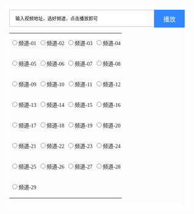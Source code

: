 
<script type="text/javascript">function jspoosearch()
{
if(jspoo.url01.checked)
window.open("https://api.sigujx.com/?url="+jspoo.key.value,"");
if(jspoo.url02.checked)
window.open("http://jx.598110.com/?url="+jspoo.key.value,"");
if(jspoo.url03.checked)
window.open("https://www.administratorw.com/video.php?url="+jspoo.key.value,"");
if(jspoo.url04.checked)
window.open("http://okjx.cc/?url="+jspoo.key.value,"");
if(jspoo.url05.checked)
window.open("http://jqaaa.com/jx.php?url="+jspoo.key.value,"");
if(jspoo.url06.checked)
window.open("https://vip.mpos.ren/v/?url="+jspoo.key.value,"");
if(jspoo.url07.checked)
window.open("http://jiexi.071811.cc/jx.php?url="+jspoo.key.value,"");
if(jspoo.url08.checked)
window.open("http://17kyun.com/api.php?url="+jspoo.key.value,"");
if(jspoo.url09.checked)
window.open("https://jx.618g.com/?url="+jspoo.key.value,"");
if(jspoo.url10.checked)
window.open("http://jx.598110.com/index.php?url="+jspoo.key.value,"");
if(jspoo.url11.checked)
window.open("https://17kyun.com/jx.php?url="+jspoo.key.value,"");
if(jspoo.url12.checked)
window.open("https://www.8090g.cn/jiexi/?url="+jspoo.key.value,"");
if(jspoo.url13.checked)
window.open("https://www.administratorw.com/admin.php?url="+jspoo.key.value,"");
if(jspoo.url14.checked)
window.open("https://z1.m1907.cn/?a=1&jx="+jspoo.key.value,"");
if(jspoo.url15.checked)
window.open("http://jiexi.071811.cc/jx2.php?url="+jspoo.key.value,"");
if(jspoo.url16.checked)
window.open("http://vip.jlsprh.com/?url="+jspoo.key.value,"");
if(jspoo.url17.checked)
window.open("http://jx.618ge.com/?url="+jspoo.key.value,"");
if(jspoo.url18.checked)
window.open("http://jx.drgxj.com/?url="+jspoo.key.value,"");
if(jspoo.url19.checked)
window.open("http://jx.du2.cc/?url="+jspoo.key.value,"");
if(jspoo.url20.checked)
window.open("http://api.bbbbbb.me/vip/?url="+jspoo.key.value,"");
if(jspoo.url21.checked)
window.open("http://vip.jlsprh.com/index.php?url="+jspoo.key.value,"");
if(jspoo.url22.checked)
window.open("http://www.wmxz.wang/video.php?url="+jspoo.key.value,"");
if(jspoo.url23.checked)
window.open("https://cdn.yangju.vip/k/?url="+jspoo.key.value,"");
if(jspoo.url24.checked)
window.open("https://api.653520.top/vip/?url="+jspoo.key.value,"");
if(jspoo.url25.checked)
window.open("https://jx.ab33.top/vip/?url="+jspoo.key.value,"");
if(jspoo.url26.checked)
window.open("https://jx.000180.top/jx/?url="+jspoo.key.value,"");
if(jspoo.url27.checked)
window.open("https://jx.km58.top/jx/?url="+jspoo.key.value,"");
if(jspoo.url28.checked)
window.open("http://api.baiyug.vip/index.php?url="+jspoo.key.value,"");
if(jspoo.url29.checked)
window.open("http://www.sfsft.com/admin.php?url="+jspoo.key.value,"");
return false;
}</script>

<div style="border:12px solid #fff;margin:5px 10px;border-radius:2px;">
    <form method="post" name="jspoo" id="jspoo" style="margin:0px;padding:0px" onsubmit="return(jspoosearch())">
     <input type="submit" value=" 播放 " style="height:47px; width:80px;font-size:16px;color:#fff;background-color: #3388ff;border-style: solid;border:0;outline:none;border-color: #dddddd;padding:0px;float:right;">
       <div style="overflow:hidden;">
     <input type="text" name="key" style="width:100%;font-size:12px;height:45px;padding:0 0px 0 15px;background-color: #fff;border-style: solid;outline:none;border-color: #d2d2d2 display:inline-block;*display:inline;border:1px solid #c1c0c0;" value="输入视频地址，选好频道，点击播放即可" id="myinput">
        </div>  
          <script language="JavaScript" type="text/javascript">var s=document.getElementById("myinput");s.onfocus=function(){if(this.value==this.defaultValue)this.value=''};
 s.onblur=function (){if(/^\s*$/.test(this.value)){this.value=this.defaultValue;this.style.color='#777'}}
 s.onkeydown=function(){this.style.color='#000'}</script>
<p style="line-height:1.5em;clear:both;">
    
</p>
      
        
<table units="hasPercent" class="noBorderTable hhhh" _innercreatetable="true" style="border-collapse:collapse;border:SOLID 0px ;background-color:;" defaultwidth="true" width="50%" align="CENTER" border="0" bordercolor="#000000">
    <tbody>
        <tr>
            <td width="25%" bordercolor="rgb(0, 0, 0)" valign="middle" style="padding:0px 3px;font-size:12px;border-top:0px solid #000000;border-right:none;border-bottom:none;border-left:0px solid #000000;word-break:normal;background-color:transparent;text-align:center;" bgcolor="transparent" bselect="top,right,bottom,left" align="center">
                <p style="line-height:2.5em;">
                    <input type="radio" name="ss" id="url01"><span style="font-family:微软雅黑;font-size:14px;color:#1D1E20;">频道-01</span>
                </p>
            </td>
            <td width="25%" bordercolor="rgb(0, 0, 0)" valign="middle" style="padding:0px 3px;font-size:12px;border-top:0px solid #000000;border-right:none;border-bottom:none;border-left:0px solid #000000;word-break:normal;background-color:transparent;text-align:center;" bgcolor="transparent" bselect="top,right,bottom,left" align="center">
                <p style="line-height:2.5em;">
                    <input type="radio" name="ss" id="url02"><span style="font-family:微软雅黑;font-size:14px;color:#1D1E20;">频道-02</span>
                </p>
            </td>
            <td width="25%" bordercolor="rgb(0, 0, 0)" valign="middle" style="padding:0px 3px;font-size:12px;border-top:0px solid #000000;border-right:none;border-bottom:none;border-left:0px solid #000000;word-break:normal;background-color:transparent;text-align:center;" bgcolor="transparent" bselect="top,right,bottom,left" align="center">
                <p style="line-height:2.5em;">
                    <input type="radio" name="ss" id="url03"><span style="font-family:微软雅黑;font-size:14px;color:#1D1E20;">频道-03</span>
                </p>
            </td>
            <td width="25%" bordercolor="rgb(0, 0, 0)" valign="middle" style="padding:0px 3px;font-size:12px;border-top:0px solid #000000;border-right:none;border-bottom:none;border-left:0px solid #000000;word-break:normal;background-color:transparent;text-align:center;" bgcolor="transparent" bselect="top,right,bottom,left" align="center">
                <p style="line-height:2.5em;">
                    <input type="radio" name="ss" id="url04"><span style="font-family:微软雅黑;font-size:14px;color:#1D1E20;">频道-04</span>
                </p>
            </td>
        </tr>
        <tr>
            <td width="25%" bordercolor="rgb(0, 0, 0)" valign="middle" style="padding:0px 3px;font-size:12px;border-top:0px solid #000000;border-right:none;border-bottom:none;border-left:0px solid #000000;word-break:normal;background-color:transparent;text-align:center;" bgcolor="transparent" bselect="top,right,bottom,left" align="center">
                <p style="line-height:2.5em;">
                    <input type="radio" name="ss" id="url05"><span style="font-family:微软雅黑;font-size:14px;color:#1D1E20;">频道-05</span>
                </p>
            </td>
            <td width="25%" bordercolor="rgb(0, 0, 0)" valign="middle" style="padding:0px 3px;font-size:12px;border-top:0px solid #000000;border-right:none;border-bottom:none;border-left:0px solid #000000;word-break:normal;background-color:transparent;text-align:center;" bgcolor="transparent" bselect="top,right,bottom,left" align="center">
                <p style="line-height:2.5em;">
                    <input type="radio" name="ss" id="url06"><span style="font-family:微软雅黑;font-size:14px;color:#1D1E20;">频道-06</span>
                </p>
            </td>
            <td width="25%" bordercolor="rgb(0, 0, 0)" valign="middle" style="padding:0px 3px;font-size:12px;border-top:0px solid #000000;border-right:none;border-bottom:none;border-left:0px solid #000000;word-break:normal;background-color:transparent;text-align:center;" bgcolor="transparent" bselect="top,right,bottom,left" align="center">
                <p style="line-height:2.5em;">
                    <input type="radio" name="ss" id="url07"><span style="font-family:微软雅黑;font-size:14px;color:#1D1E20;">频道-07</span>
                </p>
            </td>
            <td width="25%" bordercolor="rgb(0, 0, 0)" valign="middle" style="padding:0px 3px;font-size:12px;border-top:0px solid #000000;border-right:none;border-bottom:none;border-left:0px solid #000000;word-break:normal;background-color:transparent;text-align:center;" bgcolor="transparent" bselect="top,right,bottom,left" align="center">
                <p style="line-height:2.5em;">
                    <input type="radio" name="ss" id="url08"><span style="font-family:微软雅黑;font-size:14px;color:#1D1E20;">频道-08</span>
                </p>
            </td>
        </tr>
        <tr>
            <td width="25%" bordercolor="rgb(0, 0, 0)" valign="middle" style="padding:0px 3px;font-size:12px;border-top:0px solid #000000;border-right:none;border-bottom:none;border-left:0px solid #000000;word-break:normal;background-color:transparent;text-align:center;" bgcolor="transparent" bselect="top,right,bottom,left" align="center">
                <p style="line-height:2.5em;">
                    <input type="radio" name="ss" id="url09"><span style="font-family:微软雅黑;font-size:14px;color:#1D1E20;">频道-09</span>
                </p>
            </td>
            <td width="25%" bordercolor="rgb(0, 0, 0)" valign="middle" style="padding:0px 3px;font-size:12px;border-top:0px solid #000000;border-right:none;border-bottom:none;border-left:0px solid #000000;word-break:normal;background-color:transparent;text-align:center;" bgcolor="transparent" bselect="top,right,bottom,left" align="center">
                <p style="line-height:2.5em;">
                    <input type="radio" name="ss" id="url10"><span style="font-family:微软雅黑;font-size:14px;color:#1D1E20;">频道-10</span>
                </p>
            </td>
            <td width="25%" bordercolor="rgb(0, 0, 0)" valign="middle" style="padding:0px 3px;font-size:12px;border-top:0px solid #000000;border-right:none;border-bottom:none;border-left:0px solid #000000;word-break:normal;background-color:transparent;text-align:center;" bgcolor="transparent" bselect="top,right,bottom,left" align="center">
                <p style="line-height:2.5em;">
                    <input type="radio" name="ss" id="url11"><span style="font-family:微软雅黑;font-size:14px;color:#1D1E20;">频道-11</span>
                </p>
            </td>
            <td width="25%" bordercolor="rgb(0, 0, 0)" valign="middle" style="padding:0px 3px;font-size:12px;border-top:0px solid #000000;border-right:none;border-bottom:none;border-left:0px solid #000000;word-break:normal;background-color:transparent;text-align:center;" bgcolor="transparent" bselect="top,right,bottom,left" align="center">
                <p style="line-height:2.5em;">
                    <input type="radio" name="ss" id="url12"><span style="font-family:微软雅黑;font-size:14px;color:#1D1E20;">频道-12</span>
                </p>
            </td>
        </tr>
        <tr>
            <td width="25%" bordercolor="rgb(0, 0, 0)" valign="middle" style="padding:0px 3px;font-size:12px;border-top:0px solid #000000;border-right:none;border-bottom:none;border-left:0px solid #000000;word-break:normal;background-color:transparent;text-align:center;" bgcolor="transparent" bselect="top,right,bottom,left" align="center">
                <p style="line-height:2.5em;">
                    <input type="radio" name="ss" id="url13"><span style="font-family:微软雅黑;font-size:14px;color:#1D1E20;">频道-13</span>
                </p>
            </td>
            <td width="25%" bordercolor="rgb(0, 0, 0)" valign="middle" style="padding:0px 3px;font-size:12px;border-top:0px solid #000000;border-right:none;border-bottom:none;border-left:0px solid #000000;word-break:normal;background-color:transparent;text-align:center;" bgcolor="transparent" bselect="top,right,bottom,left" align="center">
                <p style="line-height:2.5em;">
                    <input type="radio" name="ss" id="url14"><span style="font-family:微软雅黑;font-size:14px;color:#1D1E20;">频道-14</span>
                </p>
            </td>
            <td width="25%" bordercolor="rgb(0, 0, 0)" valign="middle" style="padding:0px 3px;font-size:12px;border-top:0px solid #000000;border-right:none;border-bottom:none;border-left:0px solid #000000;word-break:normal;background-color:transparent;text-align:center;" bgcolor="transparent" bselect="top,right,bottom,left" align="center">
                <p style="line-height:2.5em;">
                    <input type="radio" name="ss" id="url15"><span style="font-family:微软雅黑;font-size:14px;color:#1D1E20;">频道-15</span>
                </p>
            </td>
            <td width="25%" bordercolor="rgb(0, 0, 0)" valign="middle" style="padding:0px 3px;font-size:12px;border-top:0px solid #000000;border-right:none;border-bottom:none;border-left:0px solid #000000;word-break:normal;background-color:transparent;text-align:center;" bgcolor="transparent" bselect="top,right,bottom,left" align="center">
                <p style="line-height:2.5em;">
                    <input type="radio" name="ss" id="url16"><span style="font-family:微软雅黑;font-size:14px;color:#1D1E20;">频道-16</span>
                </p>
            </td>
        </tr>
        <tr>
            <td width="25%" bordercolor="rgb(0, 0, 0)" valign="middle" style="padding:0px 3px;font-size:12px;border-top:0px solid #000000;border-right:none;border-bottom:none;border-left:0px solid #000000;word-break:normal;background-color:transparent;text-align:center;" bgcolor="transparent" bselect="top,right,bottom,left" align="center">
                <p style="line-height:2.5em;">
                    <input type="radio" name="ss" id="url17"><span style="font-family:微软雅黑;font-size:14px;color:#1D1E20;">频道-17</span>
                </p>
            </td>
            <td width="25%" bordercolor="rgb(0, 0, 0)" valign="middle" style="padding:0px 3px;font-size:12px;border-top:0px solid #000000;border-right:none;border-bottom:none;border-left:0px solid #000000;word-break:normal;background-color:transparent;text-align:center;" bgcolor="transparent" bselect="top,right,bottom,left" align="center">
                <p style="line-height:2.5em;">
                    <input type="radio" name="ss" id="url18"><span style="font-family:微软雅黑;font-size:14px;color:#1D1E20;">频道-18</span>
                </p>
            </td>
            <td width="25%" bordercolor="rgb(0, 0, 0)" valign="middle" style="padding:0px 3px;font-size:12px;border-top:0px solid #000000;border-right:none;border-bottom:none;border-left:0px solid #000000;word-break:normal;background-color:transparent;text-align:center;" bgcolor="transparent" bselect="top,right,bottom,left" align="center">
                <p style="line-height:2.5em;">
                    <input type="radio" name="ss" id="url19"><span style="font-family:微软雅黑;font-size:14px;color:#1D1E20;">频道-19</span>
                </p>
            </td>
            <td width="25%" bordercolor="rgb(0, 0, 0)" valign="middle" style="padding:0px 3px;font-size:12px;border-top:0px solid #000000;border-right:none;border-bottom:none;border-left:0px solid #000000;word-break:normal;background-color:transparent;text-align:center;" bgcolor="transparent" bselect="top,right,bottom,left" align="center">
                <p style="line-height:2.5em;">
                    <input type="radio" name="ss" id="url20"><span style="font-family:微软雅黑;font-size:14px;color:#1D1E20;">频道-20</span>
                </p>
            </td>
        </tr>
        <tr>
            <td width="25%" bordercolor="rgb(0, 0, 0)" valign="middle" style="padding:0px 3px;font-size:12px;border-top:0px solid #000000;border-right:none;border-bottom:none;border-left:0px solid #000000;word-break:normal;background-color:transparent;text-align:center;" bgcolor="transparent" bselect="top,right,bottom,left" align="center">
                <p style="line-height:2.5em;">
                    <input type="radio" name="ss" id="url21"><span style="font-family:微软雅黑;font-size:14px;color:#1D1E20;">频道-21</span>
                </p>
            </td>
            <td width="25%" bordercolor="rgb(0, 0, 0)" valign="middle" style="padding:0px 3px;font-size:12px;border-top:0px solid #000000;border-right:none;border-bottom:none;border-left:0px solid #000000;word-break:normal;background-color:transparent;text-align:center;" bgcolor="transparent" bselect="top,right,bottom,left" align="center">
                <p style="line-height:2.5em;">
                    <input type="radio" name="ss" id="url22"><span style="font-family:微软雅黑;font-size:14px;color:#1D1E20;">频道-22</span>
                </p>
            </td>
            <td width="25%" bordercolor="rgb(0, 0, 0)" valign="middle" style="padding:0px 3px;font-size:12px;border-top:0px solid #000000;border-right:none;border-bottom:none;border-left:0px solid #000000;word-break:normal;background-color:transparent;text-align:center;" bgcolor="transparent" bselect="top,right,bottom,left" align="center">
                <p style="line-height:2.5em;">
                    <input type="radio" name="ss" id="url23"><span style="font-family:微软雅黑;font-size:14px;color:#1D1E20;">频道-23</span>
                </p>
            </td>
            <td width="25%" bordercolor="rgb(0, 0, 0)" valign="middle" style="padding:0px 3px;font-size:12px;border-top:0px solid #000000;border-right:none;border-bottom:none;border-left:0px solid #000000;word-break:normal;background-color:transparent;text-align:center;" bgcolor="transparent" bselect="top,right,bottom,left" align="center">
                <p style="line-height:2.5em;">
                    <input type="radio" name="ss" id="url24"><span style="font-family:微软雅黑;font-size:14px;color:#1D1E20;">频道-24</span>
                </p>
            </td>
        </tr>
        <tr>
            <td width="25%" bordercolor="rgb(0, 0, 0)" valign="middle" style="padding:0px 3px;font-size:12px;border-top:0px solid #000000;border-right:none;border-bottom:none;border-left:0px solid #000000;word-break:normal;background-color:transparent;text-align:center;" bgcolor="transparent" bselect="top,right,bottom,left" align="center">
                <p style="line-height:2.5em;">
                    <input type="radio" name="ss" id="url25"><span style="font-family:微软雅黑;font-size:14px;color:#1D1E20;">频道-25</span>
                </p>
            </td>
            <td width="25%" bordercolor="rgb(0, 0, 0)" valign="middle" style="padding:0px 3px;font-size:12px;border-top:0px solid #000000;border-right:none;border-bottom:none;border-left:0px solid #000000;word-break:normal;background-color:transparent;text-align:center;" bgcolor="transparent" bselect="top,right,bottom,left" align="center">
                <p style="line-height:2.5em;">
                    <input type="radio" name="ss" id="url26"><span style="font-family:微软雅黑;font-size:14px;color:#1D1E20;">频道-26</span>
                </p>
            </td>
            <td width="25%" bordercolor="rgb(0, 0, 0)" valign="middle" style="padding:0px 3px;font-size:12px;border-top:0px solid #000000;border-right:none;border-bottom:none;border-left:0px solid #000000;word-break:normal;background-color:transparent;text-align:center;" bgcolor="transparent" bselect="top,right,bottom,left" align="center">
                <p style="line-height:2.5em;">
                    <input type="radio" name="ss" id="url27"><span style="font-family:微软雅黑;font-size:14px;color:#1D1E20;">频道-27</span>
                </p>
            </td>
            <td width="25%" bordercolor="rgb(0, 0, 0)" valign="middle" style="padding:0px 3px;font-size:12px;border-top:0px solid #000000;border-right:none;border-bottom:none;border-left:0px solid #000000;word-break:normal;background-color:transparent;text-align:center;" bgcolor="transparent" bselect="top,right,bottom,left" align="center">
                <p style="line-height:2.5em;">
                    <input type="radio" name="ss" id="url28"><span style="font-family:微软雅黑;font-size:14px;color:#1D1E20;">频道-28</span>
                </p>
            </td>
        </tr>
        <tr>
            <td width="25%" bordercolor="rgb(0, 0, 0)" valign="middle" style="padding:0px 3px;font-size:12px;border-top:0px solid #000000;border-right:none;border-bottom:none;border-left:0px solid #000000;word-break:normal;background-color:transparent;text-align:center;" bgcolor="transparent" bselect="top,right,bottom,left" align="center">
                <p style="line-height:2.5em;">
                    <input type="radio" name="ss" id="url29"><span style="font-family:微软雅黑;font-size:14px;color:#1D1E20;">频道-29</span>
                </p>
            </td>



